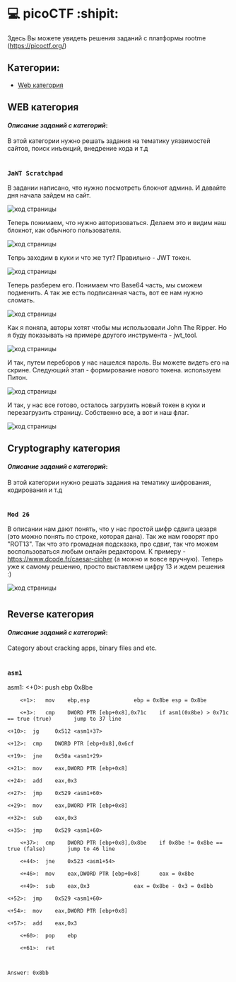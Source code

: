 # :computer: picoCTF :shipit:
Здесь Вы можете увидеть решения заданий с платформы rootme (https://picoctf.org/)
## Категории:
- [Web категория](#WEBкатегория)

## WEB категория
#### ___Описание заданий с категорий___:
В этой категории нужно решать задания на тематику уязвимостей сайтов, поиск инъекций, внедрение кода и т.д
# 
# 
### `JaWT Scratchpad`
В задании написано, что нужно посмотреть блокнот админа. И давайте дня начала зайдем на сайт.

![код страницы](https://github.com/YanaGerasimenko/ctf-writeups/blob/main/picoCTF/pics/jwt_1.png)

Теперь понимаем, что нужно авторизоваться. Делаем это и видим наш блокнот, как обычного пользователя.

![код страницы](https://github.com/YanaGerasimenko/ctf-writeups/blob/main/picoCTF/pics/jwt_2.png)

Тепрь заходим в куки и что же тут? Правильно - JWT токен.

![код страницы](https://github.com/YanaGerasimenko/ctf-writeups/blob/main/picoCTF/pics/jwt_3.png)

Теперь разберем его. Понимаем что Base64 часть, мы сможем подменить. А так же есть подписанная часть, вот ее нам нужно сломать.

![код страницы](https://github.com/YanaGerasimenko/ctf-writeups/blob/main/picoCTF/pics/jwt_4.png)

Как я поняла, авторы хотят чтобы мы использовали John The Ripper. Но я буду показывать на примере другого инструмента - jwt_tool.

![код страницы](https://github.com/YanaGerasimenko/ctf-writeups/blob/main/picoCTF/pics/jwt_5.png)

И так, путем переборов у нас нашелся пароль. Вы можете видеть его на скрине. Следующий этап - формирование нового токена. используем Питон.

![код страницы](https://github.com/YanaGerasimenko/ctf-writeups/blob/main/picoCTF/pics/jwt_6.png)

И так, у нас все готово, осталось загрузить новый токен в куки и перезагрузить страницу. Собственно все, а вот и наш флаг.

![код страницы](https://github.com/YanaGerasimenko/ctf-writeups/blob/main/picoCTF/pics/jwt_7.png)




## Cryptography категория
#### ___Описание заданий с категорий___:
В этой категории нужно решать задания на тематику шифрования, кодирования и т.д
# 
# 
### `Mod 26`
В описании нам дают понять, что у нас простой шифр сдвига цезаря (это можно понять по строке, которая дана). Так же нам говорят про "ROT13". Так что это громадная подсказка, про сдвиг, так что можем воспользоваться любым онлайн редактором. К примеру - https://www.dcode.fr/caesar-cipher (а можно и вовсе вручную). Теперь уже к самому решению, просто выставляем цифру 13 и ждем решения :)

![код страницы](https://github.com/YanaGerasimenko/ctf-writeups/blob/main/picoCTF/pics/ceaser_1.png)
# 
# 
# 
# 
## Reverse категория
#### ___Описание заданий с категорий___:
Category about cracking apps, binary files and etc.
# 
# 
### `asm1`
asm1:
		<+0>:	push   ebp				0x8be
    
		<+1>:	mov    ebp,esp				ebp = 0x8be	esp = 0x8be
    
		<+3>:	cmp    DWORD PTR [ebp+0x8],0x71c	if asm1(0x8be) > 0x71c == true (true) 		jump to 37 line
    
	<+10>:	jg     0x512 <asm1+37>		
  
	<+12>:	cmp    DWORD PTR [ebp+0x8],0x6cf
  
	<+19>:	jne    0x50a <asm1+29>
  
	<+21>:	mov    eax,DWORD PTR [ebp+0x8]
  
	<+24>:	add    eax,0x3
  
	<+27>:	jmp    0x529 <asm1+60>
  
	<+29>:	mov    eax,DWORD PTR [ebp+0x8]
  
	<+32>:	sub    eax,0x3
  
	<+35>:	jmp    0x529 <asm1+60>
  
		<+37>:	cmp    DWORD PTR [ebp+0x8],0x8be	if 0x8be != 0x8be == true (false)		jump to 46 line	
    
		<+44>:	jne    0x523 <asm1+54>			
    
		<+46>:	mov    eax,DWORD PTR [ebp+0x8]		eax = 0x8be
    
		<+49>:	sub    eax,0x3				eax = 0x8be - 0x3 = 0x8bb
    
	<+52>:	jmp    0x529 <asm1+60>		
  
	<+54>:	mov    eax,DWORD PTR [ebp+0x8]		
  
	<+57>:	add    eax,0x3			
  
		<+60>:	pop    ebp			
    
		<+61>:	ret    



	Answer: 0x8bb
